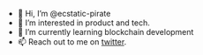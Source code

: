 - 👋 Hi, I’m @ecstatic-pirate
- 👀 I’m interested in product and tech.
- 🌱 I’m currently learning blockchain development
- 📫 Reach out to me on [twitter](https://twitter.com/EcstaticPirate).

<!---
ecstatic-pirate/ecstatic-pirate is a ✨ special ✨ repository because its `README.md` (this file) appears on your GitHub profile.
You can click the Preview link to take a look at your changes.
--->
